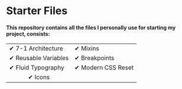 # Starter Files

#### This repository contains all the files I personally use for starting my project, consists:

<table style="width: 100%; border: 0">
 <tr>
    <td>✔ 7-1 Architecture</td>
    <td>✔ Mixins</td>
 </tr>
 <tr>
    <td>✔ Reusable Variables</td>
    <td>✔ Breakpoints</td>
 </tr>
 <tr>
    <td>✔ Fluid Typography</td>
    <td>✔ Modern CSS Reset</td>
 </tr>
 <tr>
    <td style="text-align: center">✔ Icons</td>
 </tr>
</table>



